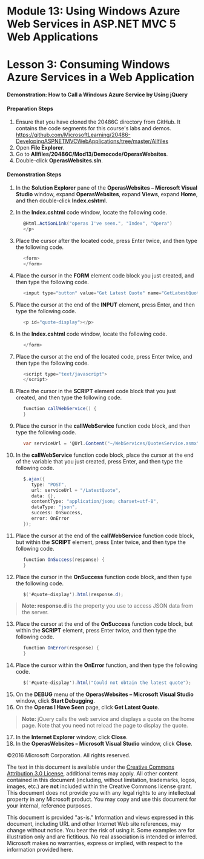 ﻿# Module 13: Using Windows Azure Web Services in ASP.NET MVC 5 Web Applications

# Lesson 3: Consuming Windows Azure Services in a Web Application

#### Demonstration: How to Call a Windows Azure Service by Using jQuery

#### Preparation Steps

1. Ensure that you have cloned the 20486C directory from GitHub. It contains the code segments for this course's labs and demos. https://github.com/MicrosoftLearning/20486-DevelopingASPNETMVCWebApplications/tree/master/Allfiles
2. Open **File Explorer**.
3. Go to **Allfiles/20486C/Mod13/Democode/OperasWebsites**.
4. Double-click **OperasWebsites.sln**.


#### Demonstration Steps

1. In the **Solution Explorer** pane of the **OperasWebsites – Microsoft Visual Studio** window, expand **OperasWebsites**, expand **Views**, expand **Home**, and then double-click **Index.cshtml**.

2. In the **Index.cshtml** code window, locate the following code.
 
  ```cs
        @Html.ActionLink("operas I've seen.", "Index", "Opera")
        </p>
```
3. Place the cursor after the located code, press Enter twice, and then type the following code.

  ```cs
        <form>
        </form>
```
4. Place the cursor in the **FORM** element code block you just created, and then type the following code.

  ```cs
		<input type="button" value="Get Latest Quote" name="GetLatestQuote" onclick="callWebService();" />
```
5. Place the cursor at the end of the **INPUT** element, press Enter, and then type the following code.

  ```cs
		<p id="quote-display"></p>
```
6. In the **Index.cshtml** code window, locate the following code.

  ```cs
		</form>
```
7. Place the cursor at the end of the located code, press Enter twice, and then type the following code.

  ```cs
        <script type="text/javascript">
        </script>
```
8. Place the cursor in the **SCRIPT** element code block that you just created, and then type the following code.

  ```cs
        function callWebService() {
        }
```
9. Place the cursor in the **callWebService** function code block, and then type the following code.

  ```cs
		var serviceUrl = '@Url.Content("~/WebServices/QuotesService.asmx")';
```
10. In the **callWebService** function code block, place the cursor at the end of the variable that you just created, press Enter, and then type the following code.

  ```cs
        $.ajax({
           type: "POST",
           url: serviceUrl + "/LatestQuote",
           data: {},
           contentType: "application/json; charset=utf-8",
           dataType: "json",
           success: OnSuccess,
           error: OnError
        });
```
11. Place the cursor at the end of the **callWebService** function code block, but within the **SCRIPT** element, press Enter twice, and then type the following code.

  ```cs
        function OnSuccess(response) {
        }
```
12. Place the cursor in the **OnSuccess** function code block, and then type the following code.

  ```cs
		$('#quote-display').html(response.d);
```
  >**Note: response.d** is the property you use to access JSON data from the server.

13. Place the cursor at the end of the **OnSuccess** function code block, but within the **SCRIPT** element, press Enter twice, and then type the following code.

  ```cs
        function OnError(response) {
        }
```
14. Place the cursor within the **OnError** function, and then type the following code.

  ```cs
		$('#quote-display').html("Could not obtain the latest quote");
```
15. On the **DEBUG** menu of the **OperasWebsites – Microsoft Visual Studio** window, click **Start Debugging**.
16. On the **Operas I Have Seen** page, click **Get Latest Quote**.

  >**Note:** jQuery calls the web service and displays a quote on the home page. Note that you need not reload the page to display the quote.

17. In the **Internet Explorer** window, click **Close**.
18. In the **OperasWebsites – Microsoft Visual Studio** window, click **Close**.

©2016 Microsoft Corporation. All rights reserved.

The text in this document is available under the  [Creative Commons Attribution 3.0 License](https://creativecommons.org/licenses/by/3.0/legalcode), additional terms may apply. All other content contained in this document (including, without limitation, trademarks, logos, images, etc.) are  **not**  included within the Creative Commons license grant. This document does not provide you with any legal rights to any intellectual property in any Microsoft product. You may copy and use this document for your internal, reference purposes.

This document is provided &quot;as-is.&quot; Information and views expressed in this document, including URL and other Internet Web site references, may change without notice. You bear the risk of using it. Some examples are for illustration only and are fictitious. No real association is intended or inferred. Microsoft makes no warranties, express or implied, with respect to the information provided here.
